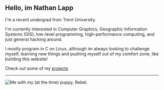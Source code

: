 ## Hello, im Nathan Lapp

I'm a recent undergrad from Trent University.

I'm currently interested in Computer Graphics, Geographic Information Systems (GIS), low-level programming, high-performance computing, and just general hacking around. 

I mostly program in C on Linux, although im always looking to challenge myself, learning new things and pushing myself out of my comfort zone, like building this website!

Check out some of my [projects](projects/index.html)

---

![Me with my (at the time) puppy, Rebel.](https://nathanlapp.xyz/media/me.jpg)
